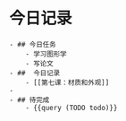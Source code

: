 # 今日记录
	- ## 今日任务
		- 学习图形学
		- 写论文
	- ##  今日记录
		- [[第七课：材质和外观]]
	-
	- ## 待完成
		- {{query (TODO todo)}}